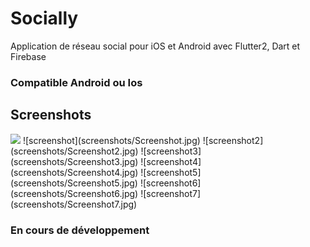 # Socially

Application de réseau social pour iOS et Android avec Flutter2, Dart et Firebase

### Compatible Android ou Ios

## Screenshots

<img src="ttps://github.com/cyberplanete/socially/blob/master/screenshots/Screenshot6.jpg" width="200" />
![screenshot](screenshots/Screenshot.jpg)
![screenshot2](screenshots/Screenshot2.jpg)
![screenshot3](screenshots/Screenshot3.jpg)
![screenshot4](screenshots/Screenshot4.jpg)
![screenshot5](screenshots/Screenshot5.jpg)
![screenshot6](screenshots/Screenshot6.jpg)
![screenshot7](screenshots/Screenshot7.jpg)

### En cours de développement
